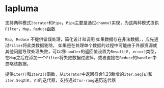 # lapluma
支持两种模式`Iterator`和`Pipe`，`Pipe`主要是通过`channel`实现，为这两种模式提供`Filter`，`Map`，`Reduce`函数

`Map`，`Reduce` 不提供错误处理，简化设计和调用
如果数据存在非法数据，，应先通过`Filter`将此类数据剔除，
如果是在处理单个数据的过程中可能由于外部资源或其他问题导致处理失败，可以将`handler`的返回值设置为`Result[E, error]`类型，在`Map`之后在添加一个`Filter`将失败数据过滤掉，或者直接在`Reduce`的`handler`中忽略该数据。

提供`Iter()`和`Iter2()`函数，从`Iterator`中返回符合1.23新增的`iter.Seq[E]`和`iter.Seq2[K, V]`的迭代器，支持通过`for-rang`遍历迭代器